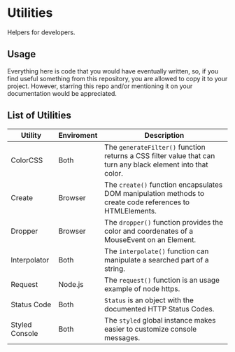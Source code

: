 # Utilities

Helpers for developers.

## Usage

Everything here is code that you would have eventually written, so, if you find useful something from this repository, you are allowed to copy it to your project. However, starring this repo and/or mentioning it on your documentation would be appreciated.

## List of Utilities

| Utility        | Enviroment | Description                                                                                                       |
| -------------- | ---------- | ----------------------------------------------------------------------------------------------------------------- |
| ColorCSS       | Both       | The `generateFilter()` function returns a CSS filter value that can turn any black element into that color.       |
| Create         | Browser    | The `create()` function encapsulates DOM manipulation methods to create code references to HTMLElements.          |
| Dropper        | Browser    | The `dropper()` function provides the color and coordenates of a MouseEvent on an Element.                        |
| Interpolator   | Both       | The `interpolate()` function can manipulate a searched part of a string.                                          |
| Request        | Node.js    | The `request()` function is an usage example of node https.                                                       |
| Status Code    | Both       | `Status` is an object with the documented HTTP Status Codes.                                                      |
| Styled Console | Both       | The `styled` global instance makes easier to customize console messages.                                          |
